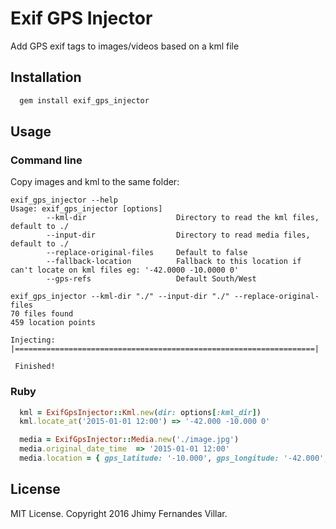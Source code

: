 # Exif GPS Injector

Add GPS exif tags to images/videos based on a kml file

## Installation

```ruby
  gem install exif_gps_injector
```

## Usage

### Command line

Copy images and kml to the same folder:

```
exif_gps_injector --help
Usage: exif_gps_injector [options]
        --kml-dir                    Directory to read the kml files, default to ./
        --input-dir                  Directory to read media files, default to ./
        --replace-original-files     Default to false
        --fallback-location          Fallback to this location if can't locate on kml files eg: '-42.0000 -10.0000 0'
        --gps-refs                   Default South/West
```

```
exif_gps_injector --kml-dir "./" --input-dir "./" --replace-original-files
70 files found
459 location points

Injecting: |===================================================================|

 Finished!
```

### Ruby

```ruby
  kml = ExifGpsInjector::Kml.new(dir: options[:kml_dir])
  kml.locate_at('2015-01-01 12:00') => '-42.000 -10.000 0'

  media = ExifGpsInjector::Media.new('./image.jpg')
  media.original_date_time  => '2015-01-01 12:00'
  media.location = { gps_latitude: '-10.000', gps_longitude: '-42.000', gps_altitude: 0 }
```


## License

MIT License. Copyright 2016 Jhimy Fernandes Villar.
